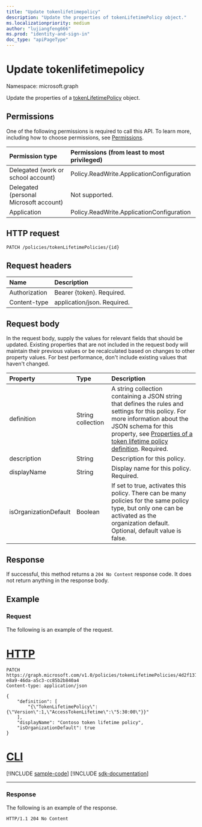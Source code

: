 ```yaml
---
title: "Update tokenlifetimepolicy"
description: "Update the properties of tokenLifetimePolicy object."
ms.localizationpriority: medium
author: "lujiangfeng666"
ms.prod: "identity-and-sign-in"
doc_type: "apiPageType"
---
```


# Update tokenlifetimepolicy

Namespace: microsoft.graph



Update the properties of a [tokenLifetimePolicy](../resources/tokenlifetimepolicy.md) object.

## Permissions

One of the following permissions is required to call this API. To learn more, including how to choose permissions, see [Permissions](/graph/permissions-reference).

| Permission type                        | Permissions (from least to most privileged) |
|:---------------------------------------|:--------------------------------------------|
| Delegated (work or school account)     | Policy.ReadWrite.ApplicationConfiguration|
| Delegated (personal Microsoft account) | Not supported. |
| Application                            | Policy.ReadWrite.ApplicationConfiguration|

## HTTP request

<!-- { "blockType": "ignored" } -->

```http
PATCH /policies/tokenLifetimePolicies/{id}
```

## Request headers

| Name       | Description|
|:-----------|:-----------|
| Authorization | Bearer {token}. Required. |
| Content-type | application/json. Required. |

## Request body

In the request body, supply the values for relevant fields that should be updated. Existing properties that are not included in the request body will maintain their previous values or be recalculated based on changes to other property values. For best performance, don't include existing values that haven't changed.

| Property     | Type        | Description |
|:-------------|:------------|:------------|
|definition|String collection| A string collection containing a JSON string that defines the rules and settings for this policy. For more information about the JSON schema for this property, see [Properties of a token lifetime policy definition](../resources/tokenlifetimepolicy.md#properties-of-a-token-lifetime-policy-definition). Required.|
|description|String| Description for this policy.|
|displayName|String| Display name for this policy. Required.|
|isOrganizationDefault|Boolean|If set to true, activates this policy. There can be many policies for the same policy type, but only one can be activated as the organization default. Optional, default value is false.|

## Response

If successful, this method returns a `204 No Content` response code. It does not return anything in the response body.

## Example

### Request

The following is an example of the request.


# [HTTP](#tab/http)
<!-- {
  "blockType": "request",
  "name": "update_tokenlifetimepolicy"
}-->

```http
PATCH https://graph.microsoft.com/v1.0/policies/tokenLifetimePolicies/4d2f137b-e8a9-46da-a5c3-cc85b2b840a4
Content-type: application/json

{
    "definition": [
        "{\"TokenLifetimePolicy\":{\"Version\":1,\"AccessTokenLifetime\":\"5:30:00\"}}"
    ],
    "displayName": "Contoso token lifetime policy",
    "isOrganizationDefault": true
}
```

# [CLI](#tab/cli)
[!INCLUDE [sample-code](../includes/snippets/cli/update-tokenlifetimepolicy-cli-snippets.md)]
[!INCLUDE [sdk-documentation](../includes/snippets/snippets-sdk-documentation-link.md)]

---

### Response

The following is an example of the response.

<!-- {
  "blockType": "response"
} -->
```http
HTTP/1.1 204 No Content
```

<!-- uuid: 16cd6b66-4b1a-43a1-adaf-3a886856ed98
2019-02-04 14:57:30 UTC -->
<!-- {
  "type": "#page.annotation",
  "description": "Update tokenlifetimepolicy",
  "keywords": "",
  "section": "documentation",
  "tocPath": ""
}-->

